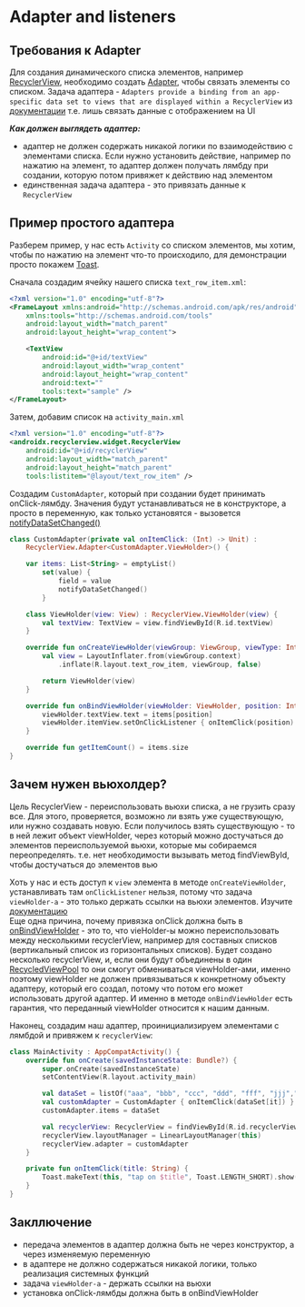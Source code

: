 # Adapter and listeners

## Требования к Adapter
Для создания динамического списка элементов, например [RecyclerView](https://developer.android.com/guide/topics/ui/layout/recyclerview), необходимо создать [Adapter](https://developer.android.com/reference/androidx/recyclerview/widget/RecyclerView.Adapter), чтобы связать элементы со списком. Задача адаптера - `Adapters provide a binding from an app-specific data set to views that are displayed within a RecyclerView` из [документации](https://developer.android.com/reference/androidx/recyclerview/widget/RecyclerView.Adapter) т.е. лишь связать данные с отображением на UI

***Как должен выглядеть адаптер:***

- адаптер не должен содержать никакой логики по взаимодействию с элементами списка. Если нужно установить действие, например по нажатию на элемент, то адаптер должен получать лямбду при создании, которую потом привяжет к действию над элементом
- единственная задача адаптера - это привязать данные к `RecyclerView`

## Пример простого адаптера

Разберем пример, у нас есть `Activity` со списком элементов, мы хотим, чтобы по нажатию на элемент что-то происходило, для демонстрации просто покажем [Toast](https://developer.android.com/reference/android/widget/Toast).

Сначала создадим ячейку нашего списка `text_row_item.xml`:
```xml
<?xml version="1.0" encoding="utf-8"?>
<FrameLayout xmlns:android="http://schemas.android.com/apk/res/android"
    xmlns:tools="http://schemas.android.com/tools"
    android:layout_width="match_parent"
    android:layout_height="wrap_content">

    <TextView
        android:id="@+id/textView"
        android:layout_width="wrap_content"
        android:layout_height="wrap_content"
        android:text=""
        tools:text="sample" />
</FrameLayout>
```

Затем, добавим список на `activity_main.xml`
```xml
<?xml version="1.0" encoding="utf-8"?>
<androidx.recyclerview.widget.RecyclerView 
    android:id="@+id/recyclerView"
    android:layout_width="match_parent"
    android:layout_height="match_parent"
    tools:listitem="@layout/text_row_item" />
```

Создадим `CustomAdapter`, который при создании будет принимать onClick-лямбду. Значения будут устанавливаться не в конструкторе, а просто в переменную, как только установятся - вызовется [notifyDataSetChanged()](https://developer.android.com/reference/android/widget/BaseAdapter#notifyDataSetChanged())  
```kotlin
class CustomAdapter(private val onItemClick: (Int) -> Unit) :
    RecyclerView.Adapter<CustomAdapter.ViewHolder>() {

    var items: List<String> = emptyList()
        set(value) {
            field = value
            notifyDataSetChanged()
        }

    class ViewHolder(view: View) : RecyclerView.ViewHolder(view) {
        val textView: TextView = view.findViewById(R.id.textView)
    }

    override fun onCreateViewHolder(viewGroup: ViewGroup, viewType: Int): ViewHolder {
        val view = LayoutInflater.from(viewGroup.context)
            .inflate(R.layout.text_row_item, viewGroup, false)

        return ViewHolder(view)
    }

    override fun onBindViewHolder(viewHolder: ViewHolder, position: Int) {
        viewHolder.textView.text = items[position]
        viewHolder.itemView.setOnClickListener { onItemClick(position) }
    }

    override fun getItemCount() = items.size
}
```

## Зачем нужен вьюхолдер?

Цель RecyclerView - переиспользовать вьюхи списка, а не грузить сразу все. Для этого, проверяется, возможно ли взять уже существующую, или нужно создавать новую.
Если получилось взять существующую - то в ней лежит объект viewHolder, через который можно достучаться до элементов переиспользуемой вьюхи, которые мы собираемся переопределять. т.е. нет необходимости вызывать метод findViewById, чтобы достучаться до элементов вью

Хоть у нас и есть доступ к `view` элемента в методе `onCreateViewHolder`, устанавливать там `onClickListener` нельзя, потому что задача `viewHolder-a` - это только держать ссылки на вьюхи элементов. Изучите [документацию](https://developer.android.com/reference/androidx/recyclerview/widget/RecyclerView.ViewHolder)  
Еще одна причина, почему привязка onClick должна быть в [onBindViewHolder](https://developer.android.com/reference/androidx/recyclerview/widget/RecyclerView.Adapter#onBindViewHolder(VH,%20int)) - это то, что vieHolder-ы можно переиспользовать между несколькими recyclerView, например для составных списков (вертикальный список из горизонтальных списков). Будет создано несколько recyclerView, и, если они будут объединены в один [RecycledViewPool](https://developer.android.com/reference/androidx/recyclerview/widget/RecyclerView.RecycledViewPool) то они смогут обмениваться viewHolder-ами, именно поэтому viewHolder не должен привязываться к конкретному объекту адаптеру, который его создал, потому что потом его может использовать другой адаптер. И именно в методе `onBindViewHolder` есть гарантия, что переданный viewHolder относится к нашим данным.

Наконец, создадим наш адаптер, проинициализируем элементами с лямбдой и привяжем к `recyclerView`:

```kotlin
class MainActivity : AppCompatActivity() {
    override fun onCreate(savedInstanceState: Bundle?) {
        super.onCreate(savedInstanceState)
        setContentView(R.layout.activity_main)

        val dataSet = listOf("aaa", "bbb", "ccc", "ddd", "fff", "jjj","aaa", "bbb", "ccc", "ddd", "fff", "jjj")
        val customAdapter = CustomAdapter { onItemClick(dataSet[it]) }
        customAdapter.items = dataSet

        val recyclerView: RecyclerView = findViewById(R.id.recyclerView)
        recyclerView.layoutManager = LinearLayoutManager(this)
        recyclerView.adapter = customAdapter
    }

    private fun onItemClick(title: String) {
        Toast.makeText(this, "tap on $title", Toast.LENGTH_SHORT).show()
    }
}
```

## Закллючение

- передача элементов в адаптер должна быть не через конструктор, а через изменяемую переменную
- в адаптере не должно содержаться никакой логики, только реализация системных функций
- задача `viewHolder-а` - держать ссылки на вьюхи
- установка onClick-лямбды должна быть в onBindViewHolder
